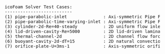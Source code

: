<pre>
icoFoam Solver Test Cases:
--------------------------
(1) pipe-parabolic-inlet              : Axi-symmetric Pipe Flow with parabolic velocity inlet
(2) pipe-parabolic-time-varying-inlet : Axi-symmetric Pipe Flow with parabolic velocity inlet with oscillation in time
(3) cylinder-2d-Re=40-steady          : 2D uniform flow inlet (scale=0.01) for Re = 40 with clustering over cylinder multi-block
(4) lid-driven-cavity-Re=5000         : 2D lid-driven laminar cavity flow steady up to Re = 5000 with mesh clustering on walls
(5) thermal-channel-2d                : 2D channel flow forced convection with constant inlet temperature and iso-thermal walls
(6) buoyant-cavity-2d-dT=15           : 2D natural convection in square cavity laminar case constant properties up to T1-T0 = 15
(7) orifice-plate-U=3ms-1             : Axis-symmetric orifice laminar flow with parabolic inlet (calc was not accurate enough for wedges)
</pre>

